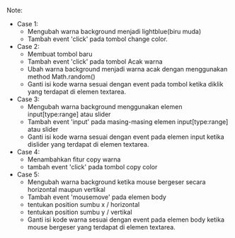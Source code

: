 Note:


- Case 1: 
	- Mengubah warna background menjadi lightblue(biru muda) 
	- Tambah event 'click' pada tombol change color.
- Case 2: 
	- Membuat tombol baru
	- Tambah event 'click' pada tombol Acak warna
	- Ubah warna background menjadi warna acak dengan menggunakan method Math.random()
	- Ganti isi kode warna sesuai dengan event pada tombol ketika diklik yang terdapat di elemen textarea.
- Case 3: 
	- Mengubah warna background menggunakan elemen input[type:range] atau slider
	- Tambah event 'input' pada masing-masing elemen input[type:range] atau slider
	- Ganti isi kode warna sesuai dengan event pada elemen input ketika dislider yang terdapat di elemen textarea.
- Case 4: 
	- Menambahkan fitur copy warna
	- tambah event 'click' pada tombol copy color
- Case 5: 
	- Mengubah warna background ketika mouse bergeser secara horizontal maupun vertikal
	- Tambah event 'mousemove' pada elemen body
	- tentukan position sumbu x / horizontal
	- tentukan position sumbu y / vertikal
	- Ganti isi kode warna sesuai dengan event pada elemen body ketika mouse bergeser yang terdapat di elemen textarea.
          
